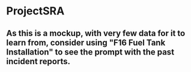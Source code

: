 # ProjectSRA

## As this is a mockup, with very few data for it to learn from, consider using "F16 Fuel Tank Installation" to see the prompt with the past incident reports.
